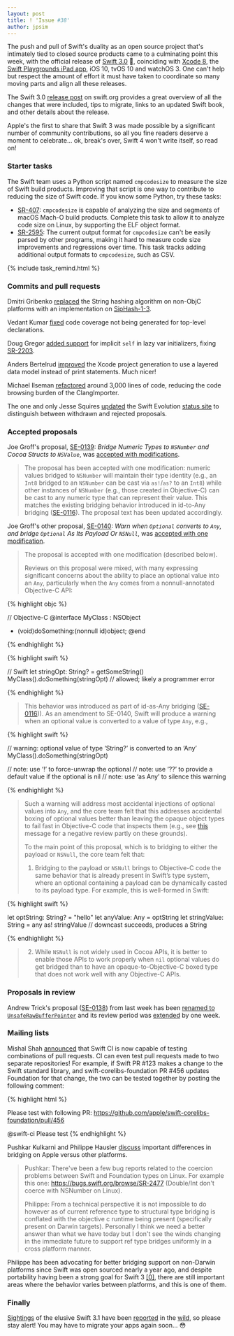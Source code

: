 ```yaml
---
layout: post
title: ! 'Issue #38'
author: jpsim
---
```


The push and pull of Swift's duality as an open source project that's intimately tied to closed source products came to a culminating point this week, with the official release of [Swift 3.0](https://lists.swift.org/pipermail/swift-evolution-announce/2016-September/000285.html) 🎉, coinciding with [Xcode 8](https://itunes.apple.com/app/xcode/id497799835), the [Swift Playgrounds iPad app](https://www.apple.com/swift/playgrounds/), iOS 10, tvOS 10 and watchOS 3. One can't help but respect the amount of effort it must have taken to coordinate so many moving parts and align all these releases.

The Swift 3.0 [release post](https://swift.org/blog/swift-3-0-released/) on swift.org provides a great overview of all the changes that were included, tips to migrate, links to an updated Swift book, and other details about the release.

Apple's the first to share that Swift 3 was made possible by a significant number of community contributions, so all you fine readers deserve a moment to celebrate... ok, break's over, Swift 4 won't write itself, so read on!

<!--excerpt-->

### Starter tasks

The Swift team uses a Python script named `cmpcodesize` to measure the size of Swift build products. Improving that script is one way to contribute to reducing the size of Swift code. If you know some Python, try these tasks:

- [SR-407](https://bugs.swift.org/browse/SR-407): `cmpcodesize` is capable of analyzing the size and segments of macOS Mach-O build products. Complete this task to allow it to analyze code size on Linux, by supporting the ELF object format.
- [SR-2595](https://bugs.swift.org/browse/SR-2595): The current output format for `cmpcodesize` can't be easily parsed by other programs, making it hard to measure code size improvements and regressions over time. This task tracks adding additional output formats to `cmpcodesize`, such as CSV.

{% include task_remind.html %}

### Commits and pull requests

Dmitri Gribenko [replaced](https://github.com/apple/swift/pull/4621) the String hashing algorithm on non-ObjC platforms with an implementation on [SipHash-1-3](https://131002.net/siphash/).

Vedant Kumar [fixed](https://github.com/apple/swift/pull/4667) code coverage not being generated for top-level declarations.

Doug Gregor [added support](https://github.com/apple/swift/pull/4676) for implicit `self` in lazy var initializers, fixing [SR-2203](https://bugs.swift.org/browse/SR-2203).

Anders Bertelrud [improved](https://github.com/apple/swift-package-manager/pull/639) the Xcode project generation to use a layered data model instead of print statements. Much nicer!

Michael Ilseman [refactored](https://github.com/apple/swift/pull/4706) around 3,000 lines of code, reducing the code browsing burden of the ClangImporter.

The one and only Jesse Squires [updated](https://github.com/apple/swift-evolution/pull/526) the Swift Evolution [status site](https://apple.github.io/swift-evolution/) to distinguish between withdrawn and rejected proposals.

### Accepted proposals

Joe Groff's proposal, [SE-0139](https://github.com/apple/swift-evolution/blob/master/proposals/0139-bridge-nsnumber-and-nsvalue.md): *Bridge Numeric Types to `NSNumber` and Cocoa Structs to `NSValue`*, was [accepted with modifications](https://lists.swift.org/pipermail/swift-evolution-announce/2016-September/000283.html).

> The proposal has been accepted with one modification: numeric values bridged to `NSNumber` will maintain their type identity (e.g., an `Int8` bridged to an `NSNumber` can be cast via `as!`/`as?` to an `Int8`) while other instances of `NSNumber` (e.g., those created in Objective-C) can be cast to any numeric type that can represent their value. This matches the existing bridging behavior introduced in id-to-Any bridging ([SE-0116](https://github.com/apple/swift-evolution/blob/master/proposals/0116-id-as-any.md)). The proposal text has been updated accordingly.

Joe Groff's other proposal, [SE-0140](https://github.com/apple/swift-evolution/blob/master/proposals/0140-bridge-optional-to-nsnull.md): *Warn when `Optional` converts to `Any`, and bridge `Optional` As Its Payload Or `NSNull`*, was [accepted with one modification](https://lists.swift.org/pipermail/swift-evolution-announce/2016-September/000284.html).

> The proposal is accepted with one modification (described below).
>
> Reviews on this proposal were mixed, with many expressing significant concerns about the ability to place an optional value into an `Any`, particularly when the `Any` comes from a nonnull-annotated Objective-C API:

{% highlight objc %}

// Objective-C
@interface MyClass : NSObject
- (void)doSomething:(nonnull id)object;
@end

{% endhighlight %}

{% highlight swift %}

// Swift
let stringOpt: String? = getSomeString()
MyClass().doSomething(stringOpt) // allowed; likely a programmer error

{% endhighlight %}

> This behavior was introduced as part of id-as-Any bridging ([SE-0116](https://github.com/apple/swift-evolution/blob/master/proposals/0116-id-as-any.md))). As an amendment to SE-0140, Swift will produce a warning when an optional value is converted to a value of type `Any`, e.g.,

{% highlight swift %}

// warning: optional value of type ‘String?’ is converted to an ‘Any’
MyClass().doSomething(stringOpt)

// note: use ‘!’ to force-unwrap the optional
// note: use ‘??’ to provide a default value if the optional is nil
// note: use ‘as Any’ to silence this warning

{% endhighlight %}

> Such a warning will address most accidental injections of optional values into `Any`, and the core team felt that this addresses accidental boxing of optional values better than leaving the opaque object types to fail fast in Objective-C code that inspects them (e.g., see [this](https://lists.swift.org/pipermail/swift-evolution/Week-of-Mon-20160905/026961.html) message for a negative review partly on these grounds).
>
> To the main point of this proposal, which is to bridging to either the payload or `NSNull`, the core team felt that:
>
> 1. Bridging to the payload or `NSNull` brings to Objective-C code the same behavior that is already present in Swift’s type system, where an optional containing a payload can be dynamically casted to its payload type. For example, this is well-formed in Swift:

{% highlight swift %}

let optString: String? = "hello"
let anyValue: Any = optString
let stringValue: String = any as! stringValue // downcast succeeds, produces a String

{% endhighlight %}

> 2. While `NSNull` is not widely used in Cocoa APIs, it is better to enable those APIs to work properly when `nil` optional values do get bridged than to have an opaque-to-Objective-C boxed type that does not work well with any Objective-C APIs.

### Proposals in review

Andrew Trick's proposal ([SE-0138](https://github.com/apple/swift-evolution/blob/master/proposals/0138-unsaferawbufferpointer.md)) from last week has been [renamed to `UnsafeRawBufferPointer`](https://github.com/apple/swift-evolution/pull/523) and its review period was [extended](https://lists.swift.org/pipermail/swift-evolution-announce/2016-September/000282.html) by one week.

### Mailing lists

Mishal Shah [announced](https://lists.swift.org/pipermail/swift-dev/Week-of-Mon-20160905/002883.html) that Swift CI is now capable of testing combinations of pull requests. CI can even test pull requests made to two separate repositories! For example, if Swift PR #123 makes a change to the Swift standard library, and swift-corelibs-foundation PR #456 updates Foundation for that change, the two can be tested together by posting the following comment:

{% highlight html %}
<!-- As a comment on apple/swift pull request #123 -->

Please test with following PR:
https://github.com/apple/swift-corelibs-foundation/pull/456

@swift-ci Please test
{% endhighlight %}

Pushkar Kulkarni and Philippe Hausler [discuss](https://lists.swift.org/pipermail/swift-corelibs-dev/Week-of-Mon-20160905/000924.html) important differences in bridging on Apple versus other platforms.

> Pushkar: There've been a few bug reports related to the coercion problems between Swift and Foundation types on Linux. For example this one: https://bugs.swift.org/browse/SR-2477 (Double/Int don't coerce with NSNumber on Linux).
> 
> Philippe: From a technical perspective it is not impossible to do however as of current reference type to structural type bridging is conflated with the objective c runtime being present (specifically present on Darwin targets). Personally I think we need a better answer than what we have today but I don't see the winds changing in the immediate future to support ref type bridges uniformly in a cross platform manner.

Philippe has been advocating for better bridging support on non-Darwin platforms since Swift was open sourced nearly a year ago, and despite portability having been a strong goal for Swift 3 [[0]](https://github.com/apple/swift-evolution#development-major-version--swift-30), there are still important areas where the behavior varies between platforms, and this is one of them.

### Finally

[Sightings](https://github.com/apple/swift/pull/4690) of the elusive Swift 3.1 have been [reported](https://github.com/apple/swift-evolution/pull/522) in the [wild](https://twitter.com/lottadot/status/775834633128718337), so please stay alert! You may have to migrate your apps again soon... 😳
